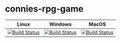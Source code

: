 # connies-rpg-game

Linux | Windows | MacOS
----- | ------- | -----
[![Build Status](https://travis-ci.org/Connicpu/connies-rpg-game.svg?branch=master)](https://travis-ci.org/Connicpu/connies-rpg-game) | [![Build Status](http://windows.jenkins.chapien.net/job/connies-rpg-game/job/connies-rpg-game%20master/badge/icon)](http://windows.jenkins.chapien.net/job/connies-rpg-game/job/connies-rpg-game%20master/) | [![Build Status](http://macos.jenkins.chapien.net/job/connies-rpg-game%20master/badge/icon)](http://macos.jenkins.chapien.net/job/connies-rpg-game%20master/)

